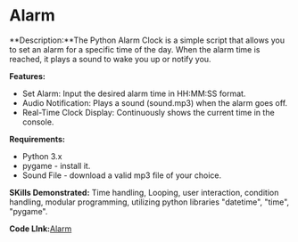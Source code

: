 # Alarm

**Description:**The Python Alarm Clock is a simple script that allows you to set an alarm for a specific time of the day. When the alarm time is reached, it plays a sound to wake you up or notify you.

**Features:**
* Set Alarm: Input the desired alarm time in HH:MM:SS format.
* Audio Notification: Plays a sound (sound.mp3) when the alarm goes off.
* Real-Time Clock Display: Continuously shows the current time in the console.

**Requirements:**
* Python 3.x
* pygame - install it.
* Sound File - download a valid mp3 file of your choice.

**SKills Demonstrated:** Time handling, Looping, user interaction, condition handling, modular programming, utilizing python libraries "datetime", "time", "pygame".

**Code LInk:**[Alarm](alarm/README.md)
